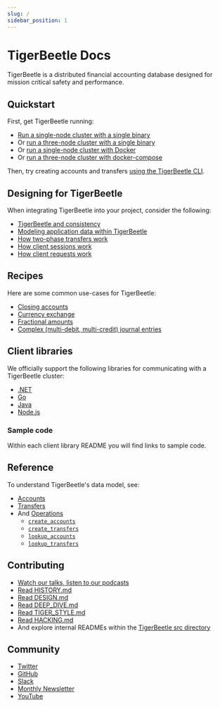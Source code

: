 ```yaml
---
slug: /
sidebar_position: 1
---
```


# TigerBeetle Docs

TigerBeetle is a distributed financial accounting database designed
for mission critical safety and performance.

## Quickstart

First, get TigerBeetle running:

* [Run a single-node cluster with a single binary](./quick-start/single-binary.md)
* Or [run a three-node cluster with a single binary](./quick-start/single-binary-three.md)
* Or [run a single-node cluster with Docker](./quick-start/with-docker.md)
* Or [run a three-node cluster with docker-compose](./quick-start/with-docker-compose.md)

Then, try creating accounts and transfers [using the TigerBeetle CLI](./quick-start/cli-repl.md).

## Designing for TigerBeetle

When integrating TigerBeetle into your project, consider the
following:

* [TigerBeetle and consistency](./design/consistency.md)
* [Modeling application data within TigerBeetle](./design/data-modeling.md)
* [How two-phase transfers work](./design/two-phase-transfers.md)
* [How client sessions work](./design/client-sessions.md)
* [How client requests work](./design/client-requests.md)

## Recipes

Here are some common use-cases for TigerBeetle:

* [Closing accounts](./recipes/close-account.md)
* [Currency exchange](./recipes/currency-exchange.md)
* [Fractional amounts](./recipes/fractional-amounts.md)
* [Complex (multi-debit, multi-credit) journal entries](./recipes/complex-journal-entries.md)

## Client libraries

We officially support the following libraries for communicating with a
TigerBeetle cluster:

* [.NET](/src/clients/dotnet/README.md)
* [Go](/src/clients/go/README.md)
* [Java](/src/clients/java/README.md)
* [Node.js](/src/clients/node/README.md)

### Sample code

Within each client library README you will find links to sample code.

## Reference

To understand TigerBeetle's data model, see:

* [Accounts](./reference/accounts.md)
* [Transfers](./reference/transfers.md)
* And [Operations](./reference/operations/index.md)
  - [`create_accounts`](./reference/operations/create_accounts.md)
  - [`create_transfers`](./reference/operations/create_transfers.md)
  - [`lookup_accounts`](./reference/operations/lookup_accounts.md)
  - [`lookup_transfers`](./reference/operations/lookup_transfers.md)

## Contributing

* [Watch our talks, listen to our podcasts](https://github.com/tigerbeetle/tigerbeetle/blob/main/docs/TALKS.md)
* [Read HISTORY.md](https://github.com/tigerbeetle/tigerbeetle/blob/main/docs/HISTORY.md)
* [Read DESIGN.md](https://github.com/tigerbeetle/tigerbeetle/blob/main/docs/DESIGN.md)
* [Read DEEP_DIVE.md](https://github.com/tigerbeetle/tigerbeetle/blob/main/docs/DEEP_DIVE.md)
* [Read TIGER_STYLE.md](https://github.com/tigerbeetle/tigerbeetle/blob/main/docs/TIGER_STYLE.md)
* [Read HACKING.md](https://github.com/tigerbeetle/tigerbeetle/blob/main/docs/HACKING.md)
* And explore internal READMEs within the [TigerBeetle src directory](https://github.com/tigerbeetle/tigerbeetle/tree/main/src)

## Community

* [Twitter](https://twitter.com/tigerbeetledb)
* [GitHub](https://github.com/tigerbeetle/tigerbeetle)
* [Slack](https://slack.tigerbeetle.com/invite)
* [Monthly Newsletter](https://mailchi.mp/8e9fa0f36056/subscribe-to-tigerbeetle)
* [YouTube](https://www.youtube.com/@tigerbeetledb)
